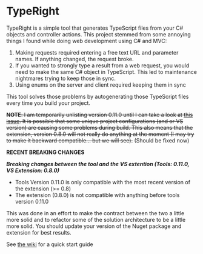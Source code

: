 # TypeRight
TypeRight is a simple tool that generates TypeScript files from your C# objects and controller actions. This project stemmed from some annoying things I found while doing web development using C# and MVC:

1. Making requests required entering a free text URL and parameter names.  If anything changed, the request broke.
2. If you wanted to strongly type a result from a web request, you would need to make the same C# object in TypeScript.  This led to maintenance nightmares trying to keep those in sync.
3. Using enums on the server and client required keeping them in sync

This tool solves those problems by autogenerating those TypeScript files every time you build your project.

~~**NOTE**: I am temporarily unlisting version 0.11.0 until I can take a look at [this issue](https://github.com/someguy20336/TypeRight/issues/29).  It is possible that some unique project configurations (and or VS version) are causing some problems during build.  This also means that the extension, version 0.8.0 will not really do anything at the moment (I may try to make it backward compatible... but we will see).~~  (Should be fixed now)

**RECENT BREAKING CHANGES**

***Breaking changes between the tool and the VS extention (Tools: 0.11.0, VS Extension: 0.8.0)***
- Tools Version 0.11.0 is only compatible with the most recent version of the extension (>= 0.8)
- The extension (0.8.0) is not compatible with anything before tools version 0.11.0 

This was done in an effort to make the contract between the two a little more solid and to refactor some of the solution architecture to be a little more solid.  You should update your version of the Nuget package and extension for best results.

See [the wiki](https://github.com/someguy20336/TypeRight/wiki/Quick-Start) for a quick start guide







